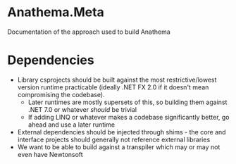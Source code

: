 # Anathema.Meta
Documentation of the approach used to build Anathema

# Dependencies
* Library csprojects should be built against the most restrictive/lowest version runtime practicable (ideally .NET FX 2.0 if it doesn't mean compromising the codebase).
  * Later runtimes are mostly supersets of this, so building them against .NET 7.0 or whatever *should* be trivial
  * If adding LINQ or whatever makes a codebase significantly better, go ahead and use a later runtime
* External dependencies should be injected through shims - the core and interface projects should generally not reference external libraries
* We want to be able to build against a transpiler which may or may not even have Newtonsoft
